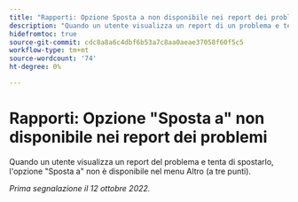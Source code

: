 ```yaml
---
title: "Rapporti: Opzione Sposta a non disponibile nei report dei problemi"
description: "Quando un utente visualizza un report di un problema e tenta di spostarlo, l'opzione Sposta a non è disponibile nel menu Altro (a tre punti)."
hidefromtoc: true
source-git-commit: cdc8a8a6c4dbf6b53a7c8aa0aeae37058f60f5c5
workflow-type: tm+mt
source-wordcount: '74'
ht-degree: 0%

---
```



# Rapporti: Opzione &quot;Sposta a&quot; non disponibile nei report dei problemi

Quando un utente visualizza un report del problema e tenta di spostarlo, l&#39;opzione &quot;Sposta a&quot; non è disponibile nel menu Altro (a tre punti).

_Prima segnalazione il 12 ottobre 2022._

